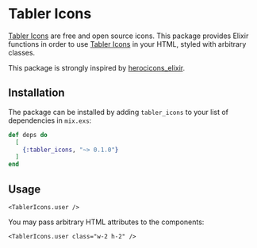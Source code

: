 # Tabler Icons

[Tabler Icons](https://tabler-icons.io/) are free and open source icons. This package provides Elixir functions in order to use [Tabler Icons](https://tabler-icons.io/) in your HTML, styled with arbitrary classes.

This package is strongly inspired by [herocicons_elixir](https://github.com/mveytsman/heroicons_elixir).

## Installation

The package can be installed by adding `tabler_icons` to your list of dependencies in `mix.exs`:

```elixir
def deps do
  [
    {:tabler_icons, "~> 0.1.0"}
  ]
end
```

## Usage

```
<TablerIcons.user />
```

You may pass arbitrary HTML attributes to the components:

```
<TablerIcons.user class="w-2 h-2" />
```
